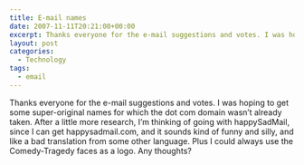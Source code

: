 ```yaml
---
title: E-mail names
date: 2007-11-11T20:21:00+00:00
excerpt: Thanks everyone for the e-mail suggestions and votes. I was hoping to get some super-original names for which the dot
layout: post
categories:
  - Technology
tags:
  - email
---
```

Thanks everyone for the e-mail suggestions and votes. I was hoping to get some super-original names for which the dot com domain wasn&#8217;t already taken. After a little more research, I&#8217;m thinking of going with happySadMail, since I can get happysadmail.com, and it sounds kind of funny and silly, and like a bad translation from some other language. Plus I could always use the Comedy-Tragedy faces as a logo. Any thoughts?